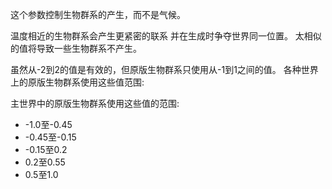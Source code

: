 这个参数控制生物群系的产生，而不是气候。

温度相近的生物群系会产生更紧密的联系 并在生成时争夺世界同一位置。 太相似的值将导致一些生物群系不产生。

虽然从-2到2的值是有效的，但原版生物群系只使用从-1到1之间的值。 各种世界上的原版生物群系使用这些值范围:

主世界中的原版生物群系使用这些值的范围:

* -1.0至-0.45
* -0.45至-0.15
* -0.15至0.2
* 0.2至0.55
* 0.5至1.0